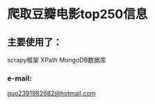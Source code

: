 # 爬取豆瓣电影top250信息

## 主要使用了：
   scrapy框架
   XPath
   MongoDB数据库








### e-mail:
guo2391982682@hotmail.com
